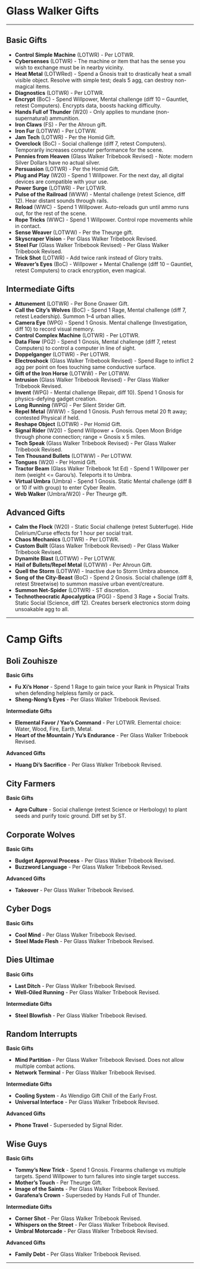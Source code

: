 #  Glass Walker Gifts

-----
## Basic Gifts
- **Control Simple Machine** (LOTWR) - Per LOTWR.
- **Cybersenses** (LOTWR) - The machine or item that has the sense you wish to exchange must be in nearby vicinity.
- **Heat Metal** (LOTWRed) - Spend a Gnosis trait to drastically heat a small visible object. Resolve with simple test; deals 5 agg, can destroy non-magical items.
- **Diagnostics** (LOTWR) - Per LOTWR.
- **Encrypt** (BoC) - Spend Willpower, Mental challenge (diff 10 – Gauntlet, retest Computers). Encrypts data, boosts hacking difficulty.
- **Hands Full of Thunder** (W20) - Only applies to mundane (non-supernatural) ammunition.
- **Iron Claws** (FS) - Per the Ahroun gift.
- **Iron Fur** (LOTWW) - Per LOTWW.
- **Jam Tech** (LOTWR) - Per the Homid Gift.
- **Overclock** (BoC) - Social challenge (diff 7, retest Computers). Temporarily increases computer performance for the scene.
- **Pennies from Heaven** (Glass Walker Tribebook Revised) - Note: modern Silver Dollars have no actual silver.
- **Persuasion** (LOTWR) - Per the Homid Gift.
- **Plug and Play** (W20) - Spend 1 Willpower. For the next day, all digital devices are compatible with your use.
- **Power Surge** (LOTWR) - Per LOTWR.
- **Pulse of the Railroad** (WWW) - Mental challenge (retest Science, diff 12). Hear distant sounds through rails.
- **Reload** (WWC) - Spend 1 Willpower. Auto-reloads gun until ammo runs out, for the rest of the scene.
- **Rope Tricks** (WWC) - Spend 1 Willpower. Control rope movements while in contact.
- **Sense Weaver** (LOTWW) - Per the Theurge gift.
- **Skyscraper Vision** - Per Glass Walker Tribebook Revised.
- **Steel Fur** (Glass Walker Tribebook Revised) - Per Glass Walker Tribebook Revised.
- **Trick Shot** (LOTWR) - Add twice rank instead of Glory traits.
- **Weaver’s Eyes** (BoC) - Willpower + Mental Challenge (diff 10 – Gauntlet, retest Computers) to crack encryption, even magical.

## Intermediate Gifts
- **Attunement** (LOTWR) - Per Bone Gnawer Gift.
- **Call the City’s Wolves** (BoC) - Spend 1 Rage, Mental challenge (diff 7, retest Leadership). Summon 1–4 urban allies.
- **Camera Eye** (WPG) - Spend 1 Gnosis. Mental challenge (Investigation, diff 10) to record visual memory.
- **Control Complex Machine** (LOTWR) - Per LOTWR.
- **Data Flow** (PG2) - Spend 1 Gnosis, Mental challenge (diff 7, retest Computers) to control a computer in line of sight.
- **Doppelganger** (LOTWR) - Per LOTWR.
- **Electroshock** (Glass Walker Tribebook Revised) - Spend Rage to inflict 2 agg per point on foes touching same conductive surface.
- **Gift of the Iron Horse** (LOTWW) - Per LOTWW.
- **Intrusion** (Glass Walker Tribebook Revised) - Per Glass Walker Tribebook Revised.
- **Invent** (WPG) - Mental challenge (Repair, diff 10). Spend 1 Gnosis for physics-defying gadget creation.
- **Long Running** (WPG) - Per Silent Strider Gift.
- **Repel Metal** (WWW) - Spend 1 Gnosis. Push ferrous metal 20 ft away; contested Physical if held.
- **Reshape Object** (LOTWR) - Per Homid Gift.
- **Signal Rider** (W20) - Spend Willpower + Gnosis. Open Moon Bridge through phone connection; range = Gnosis x 5 miles.
- **Tech Speak** (Glass Walker Tribebook Revised) - Per Glass Walker Tribebook Revised.
- **Ten Thousand Bullets** (LOTWW) - Per LOTWW.
- **Tongues** (W20) - Per Homid Gift.
- **Tractor Beam** (Glass Walker Tribebook 1st Ed) - Spend 1 Willpower per item (weight <= Garou’s). Teleports it to Umbra.
- **Virtual Umbra** (Umbra) - Spend 1 Gnosis. Static Mental challenge (diff 8 or 10 if with group) to enter Cyber Realm.
- **Web Walker** (Umbra/W20) - Per Theurge gift.

## Advanced Gifts
- **Calm the Flock** (W20) - Static Social challenge (retest Subterfuge). Hide Delirium/Curse effects for 1 hour per social trait.
- **Chaos Mechanics** (LOTWR) - Per LOTWR.
- **Custom Built** (Glass Walker Tribebook Revised) - Per Glass Walker Tribebook Revised.
- **Dynamite Blast** (LOTWW) - Per LOTWW.
- **Hail of Bullets/Repel Metal** (LOTWW) - Per Ahroun Gift.
- **Quell the Storm** (LOTWW) - Inactive due to Storm Umbra absence.
- **Song of the City-Beast** (BoC) - Spend 2 Gnosis. Social challenge (diff 8, retest Streetwise) to summon massive urban event/creature.
- **Summon Net-Spider** (LOTWR) - ST discretion.
- **Technotheocratic Apocalyptica** (PGG) - Spend 3 Rage + Social Traits. Static Social (Science, diff 12). Creates berserk electronics storm doing unsoakable agg to all.

---

# Camp Gifts

## Boli Zouhisze
**Basic Gifts**
- **Fu Xi’s Honor** - Spend 1 Rage to gain twice your Rank in Physical Traits when defending helpless family or pack.
- **Sheng-Nong’s Eyes** - Per Glass Walker Tribebook Revised.

**Intermediate Gifts**
- **Elemental Favor / Yao’s Command** - Per LOTWR. Elemental choice: Water, Wood, Fire, Earth, Metal.
- **Heart of the Mountain / Yu’s Endurance** - Per Glass Walker Tribebook Revised.

**Advanced Gifts**
- **Huang Di’s Sacrifice** - Per Glass Walker Tribebook Revised.

## City Farmers
**Basic Gifts**
- **Agro Culture** - Social challenge (retest Science or Herbology) to plant seeds and purify toxic ground. Diff set by ST.

## Corporate Wolves
**Basic Gifts**
- **Budget Approval Process** - Per Glass Walker Tribebook Revised.
- **Buzzword Language** - Per Glass Walker Tribebook Revised.

**Advanced Gifts**
- **Takeover** - Per Glass Walker Tribebook Revised.

## Cyber Dogs
**Basic Gifts**
- **Cool Mind** - Per Glass Walker Tribebook Revised.
- **Steel Made Flesh** - Per Glass Walker Tribebook Revised.

## Dies Ultimae
**Basic Gifts**
- **Last Ditch** - Per Glass Walker Tribebook Revised.
- **Well-Oiled Running** - Per Glass Walker Tribebook Revised.

**Intermediate Gifts**
- **Steel Blowfish** - Per Glass Walker Tribebook Revised.

## Random Interrupts
**Basic Gifts**
- **Mind Partition** - Per Glass Walker Tribebook Revised. Does not allow multiple combat actions.
- **Network Terminal** - Per Glass Walker Tribebook Revised.

**Intermediate Gifts**
- **Cooling System** - As Wendigo Gift Chill of the Early Frost.
- **Universal Interface** - Per Glass Walker Tribebook Revised.

**Advanced Gifts**
- **Phone Travel** - Superseded by Signal Rider.

## Wise Guys
**Basic Gifts**
- **Tommy’s New Trick** - Spend 1 Gnosis. Firearms challenge vs multiple targets. Spend Willpower to turn failures into single target success.
- **Mother’s Touch** - Per Theurge Gift.
- **Image of the Saints** - Per Glass Walker Tribebook Revised.
- **Garafena’s Crown** - Superseded by Hands Full of Thunder.

**Intermediate Gifts**
- **Corner Shot** - Per Glass Walker Tribebook Revised.
- **Whispers on the Street** - Per Glass Walker Tribebook Revised.
- **Umbral Motorcade** - Per Glass Walker Tribebook Revised.

**Advanced Gifts**
- **Family Debt** - Per Glass Walker Tribebook Revised.
-----

